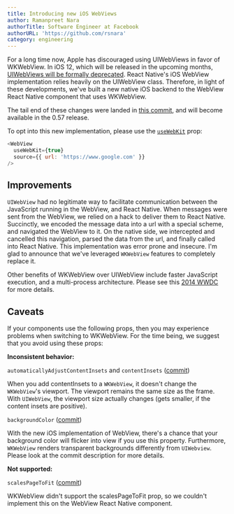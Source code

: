 ```yaml
---
title: Introducing new iOS WebViews
author: Ramanpreet Nara
authorTitle: Software Engineer at Facebook
authorURL: 'https://github.com/rsnara'
category: engineering
---
```


For a long time now, Apple has discouraged using UIWebViews in favor of WKWebView. In iOS 12, which will be released in the upcoming months, [UIWebViews will be formally deprecated](https://developer.apple.com/videos/play/wwdc2018/234/?time=104). React Native's iOS WebView implementation relies heavily on the UIWebView class. Therefore, in light of these developments, we've built a new native iOS backend to the WebView React Native component that uses WKWebView.

The tail end of these changes were landed in [this commit](https://github.com/facebook/react-native/commit/33b353c97c31190439a22febbd3d2a9ead49d3c9), and will become available in the 0.57 release.

To opt into this new implementation, please use the [`useWebKit`](/docs/webview#usewebkit) prop:

```js
<WebView
  useWebKit={true}
  source={{ url: 'https://www.google.com' }}
/>
```

## Improvements

`UIWebView` had no legitimate way to facilitate communication between the JavaScript running in the WebView, and React Native. When messages were sent from the WebView, we relied on a hack to deliver them to React Native. Succinctly, we encoded the message data into a url with a special scheme, and navigated the WebView to it. On the native side, we intercepted and cancelled this navigation, parsed the data from the url, and finally called into React Native. This implementation was error prone and insecure. I'm glad to announce that we've leveraged `WKWebView` features to completely replace it.

Other benefits of WKWebView over UIWebView include faster JavaScript execution, and a multi-process architecture. Please see this [2014 WWDC](https://developer.apple.com/videos/play/wwdc2014/206) for more details.

## Caveats

If your components use the following props, then you may experience problems when switching to WKWebView. For the time being, we suggest that you avoid using these props:

**Inconsistent behavior:**

`automaticallyAdjustContentInsets` and `contentInsets` ([commit](https://github.com/facebook/react-native/commit/bacfd9297657569006bab2b1f024ad1f289b1b27))

When you add contentInsets to a `WKWebView`, it doesn't change the `WKWebView`'s viewport. The viewport remains the same size as the frame. With `UIWebView`, the viewport size actually changes (gets smaller, if the content insets are positive).

`backgroundColor` ([commit](https://github.com/facebook/react-native/commit/215fa14efc2a817c7e038075163491c8d21526fd))

With the new iOS implementation of WebView, there's a chance that your background color will flicker into view if you use this property. Furthermore, `WKWebView` renders transparent backgrounds differently from `UIWebview`. Please look at the commit description for more details.

**Not supported:**

`scalesPageToFit` ([commit](https://github.com/facebook/react-native/commit/b18fddadfeae5512690a0a059a4fa80c864f43a3))

WKWebView didn't support the scalesPageToFit prop, so we couldn't implement this on the WebView React Native component.
